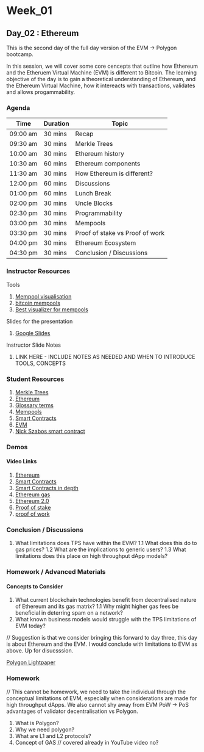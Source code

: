 # Week_01
## Day_02 : Ethereum

This is the second day of the full day version of the EVM → Polygon bootcamp.

In this session, we will cover some core cencepts that outline how Ethereum and the Etheruem Virtual Machine (EVM) is different to Bitcoin. The learning objective of the day is to gain a theoretical understanding of Ethereum, and the Ethereum Virtual Machine, how it intereacts with transactions, validates and allows progammability.

### Agenda

| Time | Duration | Topic |
| --- | --- | --- |
| 09:00 am | 30 mins | Recap | 
| 09:30 am | 30 mins | Merkle Trees | 
| 10:00 am | 30 mins | Ethereum history |
| 10:30 am | 60 mins | Ethereum components |
| 11:30 am | 30 mins | How Ethereum is different? |
| 12:00 pm | 60 mins | Discussions  |
| 01:00 pm | 60 mins | Lunch Break |
| 02:00 pm | 30 mins | Uncle Blocks |
| 02:30 pm | 30 mins | Programmability |
| 03:00 pm | 30 mins | Mempools |
| 03:30 pm | 30 mins | Proof of stake vs Proof of work |
| 04:00 pm | 30 mins | Ethereum Ecosystem |
| 04:30 pm | 30 mins | Conclusion / Discussions |

### Instructor Resources

Tools

1. [Mempool visualisation](https://mempool.space/)
2. [bitcoin mempools](http://bitcoincity.info/)
3. [Best visualizer for mempools](https://txstreet.com/v/eth-btc)


Slides for the presentation
1. [Google Slides](https://docs.google.com/presentation/d/1UQhdftI24wuQL7hKqSiwfdpEhZ729isVKluwT2oojOs/edit?usp=sharing)

Instructor Slide Notes
1. LINK HERE - INCLUDE NOTES AS NEEDED AND WHEN TO INTRODUCE TOOLS, CONCEPTS


### Student Resources

1. [Merkle Trees](https://medium.com/codechain/modified-merkle-patricia-trie-how-ethereum-saves-a-state-e6d7555078dd)
2. [Ethereum](https://ethereum.org/en/)
3. [Glossary terms](https://ethereum.org/en/glossary/)
4. [Mempools](https://academy.binance.com/en/glossary/mempool)
5. [Smart Contracts](https://ethereum.org/en/developers/docs/smart-contracts/)
6. [EVM](https://ethereum.org/en/developers/docs/evm/)
7. [Nick Szabos smart contract](https://www.fon.hum.uva.nl/rob/Courses/InformationInSpeech/CDROM/Literature/LOTwinterschool2006/szabo.best.vwh.net/smart.contracts.html)

### Demos

#### Video Links

1. [Ethereum](https://www.youtube.com/watch?v=IsXvoYeJxKA)
2. [Smart Contracts](https://www.youtube.com/watch?v=ZE2HxTmxfrI)
3. [Smart Contracts in depth](https://www.youtube.com/watch?v=pyaIppMhuic)
4. [Ethereum gas](https://www.youtube.com/watch?v=3ehaSqwUZ0s)
5. [Ethereum 2.0](https://www.youtube.com/watch?v=pycVClxWUN8)
6. [Proof of stake](https://www.youtube.com/watch?v=M3EFi_POhps)
7. [proof of work](https://www.youtube.com/watch?v=XLcWy1uV8YM)


### Conclusion / Discussions

1. What limitations does TPS have within the EVM?
  1.1 What does this do to gas prices?
  1.2 What are the implications to generic users?
  1.3 What limitations does this place on high throughput dApp models?


### Homework / Advanced Materials

#### Concepts to Consider

1. What current blockchain technologies benefit from decentralised nature of Ethereum and its gas matrix?
 1.1 Why might higher gas fees be beneficial in deterring spam on a network?
2. What known business models would struggle with the TPS limitations of EVM today?



// Suggestion is that we consider bringing this forward to day three, this day is about Ethereum and the EVM. I would conclude with limitations to EVM as above. Up for disucsssion.


[Polygon Lightpaper](https://polygon.technology/lightpaper-polygon.pdf)

### Homework

// This cannot be homework, we need to take the individual through the conceptual limitations of EVM, especially when considerations are made for high throughput dApps. We also cannot shy away from EVM PoW -> PoS advantages of validator decentralisation vs Polygon.

1. What is Polygon?
2. Why we need polygon?
3. What are L1 and L2 protocols?
4. Concept of GAS // covered already in YouTube video no?






